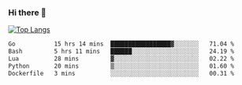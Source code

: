 ### Hi there 👋

<!--
**3Xpl0it3r/3Xpl0it3r** is a ✨ _special_ ✨ repository because its `README.md` (this file) appears on your GitHub profile.

Here are some ideas to get you started:

- 🔭 I’m currently working on ...
- 🌱 I’m currently learning ...
- 👯 I’m looking to collaborate on ...
- 🤔 I’m looking for help with ...
- 💬 Ask me about ...
- 📫 How to reach me: ...
- 😄 Pronouns: ...
- ⚡ Fun fact: ...
-->


[![Top Langs](https://github-readme-stats.vercel.app/api/top-langs/?username=3Xpl0it3r&layout=compact)](https://github.com/3Xpl0it3r/3Xpl0it3r)

<!--START_SECTION:waka-->

```txt
Go           15 hrs 14 mins  █████████████████▓░░░░░░░   71.04 %
Bash         5 hrs 11 mins   ██████░░░░░░░░░░░░░░░░░░░   24.19 %
Lua          28 mins         ▓░░░░░░░░░░░░░░░░░░░░░░░░   02.22 %
Python       20 mins         ▒░░░░░░░░░░░░░░░░░░░░░░░░   01.60 %
Dockerfile   3 mins          ░░░░░░░░░░░░░░░░░░░░░░░░░   00.31 %
```

<!--END_SECTION:waka-->
